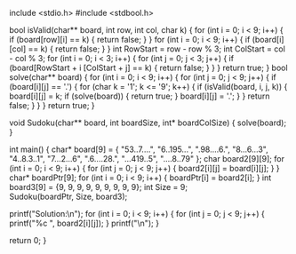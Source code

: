 include <stdio.h>
#include <stdbool.h>

bool isValid(char** board, int row, int col, char k) {
    for (int i = 0; i < 9; i++) {
        if (board[row][i] == k) {
            return false;
        }
    }
    for (int i = 0; i < 9; i++) {
        if (board[i][col] == k) {
            return false;
        }
    }
    int RowStart = row - row % 3;
    int ColStart = col - col % 3;
    for (int i = 0; i < 3; i++) {
        for (int j = 0; j < 3; j++) {
            if (board[RowStart + i [ColStart + j] == k) {
                return false;
            }
        }
    }
    return true;
}
bool solve(char** board) {
    for (int i = 0; i < 9; i++) {
        for (int j = 0; j < 9; j++) {
            if (board[i][j] == '.') {
                for (char k = '1'; k <= '9'; k++) {
                    if (isValid(board, i, j, k)) {
                        board[i][j] = k;
                        if (solve(board)) {
                            return true;
                        }
                        board[i][j] = '.';
                    }
                }
                return false;
            }
        }
    }
    return true; 
}

void Sudoku(char** board, int boardSize, int* boardColSize) {
    solve(board);
}

int main() {
    char* board[9] = {
        "53..7....",
        "6..195...",
        ".98....6.",
        "8...6...3",
        "4..8.3..1",
        "7...2...6",
        ".6....28.",
        "...419..5",
        "....8..79"
    };
    char board2[9][9];
    for (int i = 0; i < 9; i++) {
        for (int j = 0; j < 9; j++) {
            board2[i][j] = board[i][j];
        }
    }
    char* boardPtr[9];
    for (int i = 0; i < 9; i++) {
        boardPtr[i] = board2[i];
    }
    int board3[9] = {9, 9, 9, 9, 9, 9, 9, 9, 9};
    int Size = 9;  
    Sudoku(boardPtr, Size, board3);

  printf("Solution:\n");
    for (int i = 0; i < 9; i++) {
        for (int j = 0; j < 9; j++) {
            printf("%c ", board2[i][j]);
        }
        printf("\n");
    }

   return 0;
}
